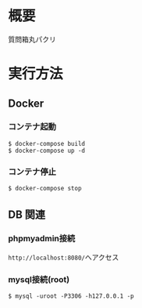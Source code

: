 # 概要
質問箱丸パクリ
# 実行方法
## Docker
### コンテナ起動
```
$ docker-compose build
$ docker-compose up -d
```
### コンテナ停止
```
$ docker-compose stop
```
## DB 関連
### phpmyadmin接続
`http://localhost:8080/`へアクセス
### mysql接続(root)
```
$ mysql -uroot -P3306 -h127.0.0.1 -p
```
